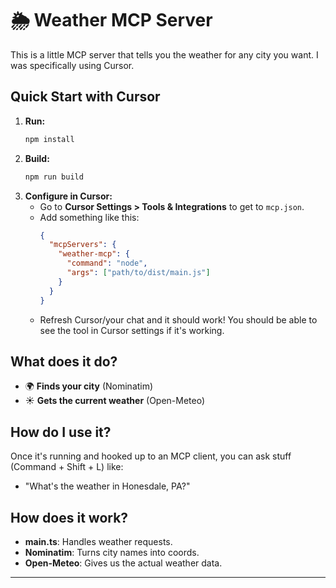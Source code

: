 # 🌦️ Weather MCP Server

This is a little MCP server that tells you the weather for any city you want. I was specifically using Cursor.

## Quick Start with Cursor

1. **Run:**
   ```bash
   npm install
   ```
2. **Build:**
   ```bash
   npm run build
   ```
3. **Configure in Cursor:**
   - Go to **Cursor Settings > Tools & Integrations** to get to `mcp.json`.
   - Add something like this:
     ```json
     {
       "mcpServers": {
         "weather-mcp": {
           "command": "node",
           "args": ["path/to/dist/main.js"]
         }
       }
     }
     ```
   - Refresh Cursor/your chat and it should work! You should be able to see the tool in Cursor settings if it's working.

## What does it do?

- 🌍 **Finds your city** (Nominatim)
- ☀️ **Gets the current weather** (Open-Meteo)

## How do I use it?

Once it's running and hooked up to an MCP client, you can ask stuff (Command + Shift + L) like:

- "What's the weather in Honesdale, PA?"

## How does it work?

- **main.ts**: Handles weather requests.
- **Nominatim**: Turns city names into coords.
- **Open-Meteo**: Gives us the actual weather data.

---
